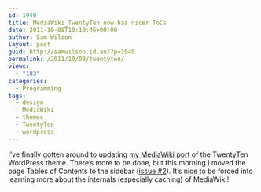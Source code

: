 ```yaml
---
id: 1940
title: MediaWiki_TwentyTen now has nicer ToCs
date: 2011-10-08T10:10:46+00:00
author: Sam Wilson
layout: post
guid: http://samwilson.id.au/?p=1940
permalink: /2011/10/08/twentyten/
views:
  - "183"
categories:
  - Programming
tags:
  - design
  - MediaWiki
  - themes
  - TwentyTen
  - wordpress
---
```

I’ve finally gotten around to updating [my MediaWiki port](https://github.com/samwilson/mediawiki_twentyten/) of the TwentyTen WordPress theme. There’s more to be done, but this morning I moved the page Tables of Contents to the sidebar ([issue #2](https://github.com/samwilson/mediawiki_twentyten/issues/2)). It’s nice to be forced into learning more about the internals (especially caching) of MediaWiki!